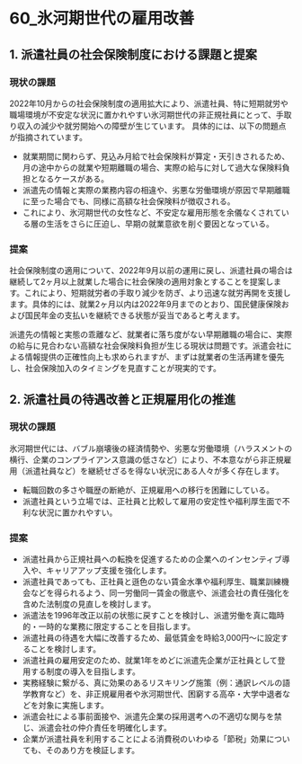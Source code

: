 # 60_氷河期世代の雇用改善

## 1. 派遣社員の社会保険制度における課題と提案

### 現状の課題
2022年10月からの社会保険制度の適用拡大により、派遣社員、特に短期就労や職場環境が不安定な状況に置かれやすい氷河期世代の非正規社員にとって、手取り収入の減少や就労開始への障壁が生じています。
具体的には、以下の問題点が指摘されています。
*   就業期間に関わらず、見込み月給で社会保険料が算定・天引きされるため、月の途中からの就業や短期離職の場合、実際の給与に対して過大な保険料負担となるケースがある。
*   派遣先の情報と実際の業務内容の相違や、劣悪な労働環境が原因で早期離職に至った場合でも、同様に高額な社会保険料が徴収される。
*   これにより、氷河期世代の女性など、不安定な雇用形態を余儀なくされている層の生活をさらに圧迫し、早期の就業意欲を削ぐ要因となっている。

### 提案
社会保険制度の適用について、2022年9月以前の運用に戻し、派遣社員の場合は継続して2ヶ月以上就業した場合に社会保険の適用対象とすることを提案します。これにより、短期就労者の手取り減少を防ぎ、より迅速な就労再開を支援します。具体的には、就業2ヶ月以内は2022年9月までのとおり、国民健康保険および国民年金の支払いを継続できる状態が妥当であると考えます。

派遣先の情報と実態の乖離など、就業者に落ち度がない早期離職の場合に、実際の給与に見合わない高額な社会保険料負担が生じる現状は問題です。派遣会社による情報提供の正確性向上も求められますが、まずは就業者の生活再建を優先し、社会保険加入のタイミングを見直すことが現実的です。

## 2. 派遣社員の待遇改善と正規雇用化の推進

### 現状の課題
氷河期世代には、バブル崩壊後の経済情勢や、劣悪な労働環境（ハラスメントの横行、企業のコンプライアンス意識の低さなど）により、不本意ながら非正規雇用（派遣社員など）を継続せざるを得ない状況にある人々が多く存在します。
*   転職回数の多さや職歴の断絶が、正規雇用への移行を困難にしている。
*   派遣社員という立場では、正社員と比較して雇用の安定性や福利厚生面で不利な状況に置かれやすい。

### 提案
*   派遣社員から正規社員への転換を促進するための企業へのインセンティブ導入や、キャリアアップ支援を強化します。
*   派遣社員であっても、正社員と遜色のない賃金水準や福利厚生、職業訓練機会などを得られるよう、同一労働同一賃金の徹底や、派遣会社の責任強化を含めた法制度の見直しを検討します。
*   派遣法を1996年改正以前の状態に戻すことを検討し、派遣労働を真に臨時的・一時的な業務に限定することを目指します。
*   派遣社員の待遇を大幅に改善するため、最低賃金を時給3,000円～に設定することを検討します。
*   派遣社員の雇用安定のため、就業1年をめどに派遣先企業が正社員として登用する制度の導入を目指します。
*   実務経験に繋がる、真に効果のあるリスキリング施策（例：通訳レベルの語学教育など）を、非正規雇用者や氷河期世代、困窮する高卒・大学中退者などを対象に実施します。
*   派遣会社による事前面接や、派遣先企業の採用選考への不適切な関与を禁じ、派遣会社の仲介責任を明確化します。
*   企業が派遣社員を利用することによる消費税のいわゆる「節税」効果についても、そのあり方を検証します。